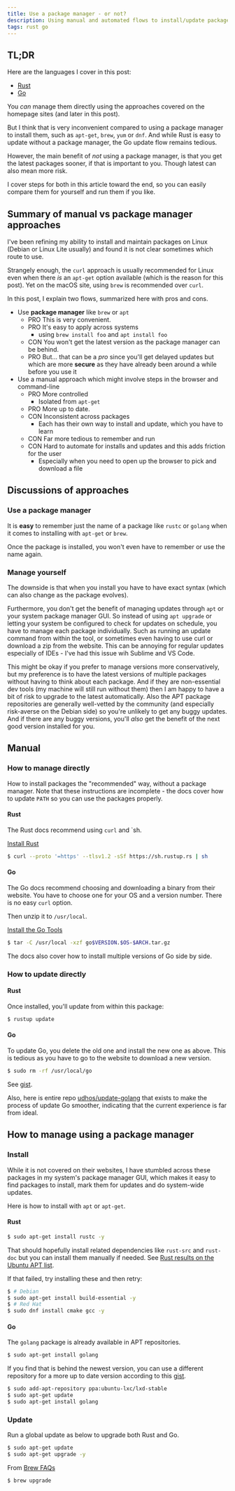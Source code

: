 ```yaml
---
title: Use a package manager - or not?
description: Using manual and automated flows to install/update packages like Rust and Go
tags: rust go
---
```


## TL;DR

Here are the languages I cover in this post:

- [Rust](https://github.com/MichaelCurrin/learn-to-code/tree/master/en/topics/scripting_languages/Rust)
- [Go](https://github.com/MichaelCurrin/learn-to-code/tree/master/en/topics/scripting_languages/Go)

You _can_ manage them directly using the approaches covered on the homepage sites (and later in this post).

But I think that is very inconvenient compared to using a package manager to install them, such as `apt-get`, `brew`, `yum` or `dnf`. And while Rust is easy to update without a package manager, the Go update flow remains tedious.

However, the main benefit of _not_ using a package manager, is that you get the latest packages sooner, if that is important to you. Though latest can also mean more risk.

I cover steps for both in this article toward the end, so you can easily compare them for yourself and run them if you like.


## Summary of manual vs package manager approaches

I've been refining my ability to install and maintain packages on Linux (Debian or Linux Lite usually) and found it is not clear sometimes which route to use.

Strangely enough, the `curl` approach is usually recommended for Linux even when there _is_ an `apt-get` option available (which is the reason for this post). Yet on the macOS site, using `brew` is recommended over `curl`.

In this post, I explain two flows, summarized here with pros and cons.

<!-- TODO use :heavy_plus_sign: :heavy_minus_sign: but currently not supported -->

- Use **package manager** like `brew` or `apt`
    - PRO This is very convenient.
    - PRO It's easy to apply across systems
        - using `brew install foo` and `apt install foo`
    - CON You won't get the latest version as the package manager can be behind.
    - PRO But... that can be a _pro_ since you'll get delayed updates but which are more **secure** as they have already been around a while before you use it
- Use a manual approach which might involve steps in the browser and command-line
    - PRO More controlled
        - Isolated from `apt-get`
    - PRO More up to date.
    - CON Inconsistent across packages
        - Each has their own way to install and update, which you have to learn
    - CON Far more tedious to remember and run
    - CON Hard to automate for installs and updates and this adds friction for the user
        - Especially when you need to open up the browser to pick and download a file


## Discussions of approaches

### Use a package manager

It is **easy** to remember just the name of a package like `rustc` or `golang` when it comes to installing with `apt-get` or `brew`.

Once the package is installed, you won't even have to remember or use the name again.

### Manage yourself

The downside is that when you install you have to have exact syntax (which can also change as the package evolves).

Furthermore, you don't get the benefit of managing updates through `apt` or your system package manager GUI. So instead of using `apt upgrade` or letting your system be configured to check for updates on schedule, you have to manage each package individually. Such as running an update command from within the tool, or sometimes even having to use curl or download a zip from the website. This can be annoying for regular updates especially of IDEs - I've had this issue wih Sublime and VS Code.

This might be okay if you prefer to manage versions more conservatively, but my preference is to have the latest versions of multiple packages without having to think about each package. And if they are non-essential dev tools (my machine will still run without them) then I am happy to have a bit of risk to upgrade to the latest automatically. Also the APT package repositories are generally well-vetted by the community (and especially risk-averse on the Debian side) so you're unlikely to get any buggy updates. And if there are any buggy versions, you'll _also_ get the benefit of the next good version installed for you.


## Manual

### How to manage directly

How to install packages the "recommended" way, without a package manager. Note that these instructions are incomplete - the docs cover how to update `PATH` so you can use the packages properly.

#### Rust

The Rust docs recommend using `curl` and `sh.

[Install Rust](https://www.rust-lang.org/tools/install)

```sh
$ curl --proto '=https' --tlsv1.2 -sSf https://sh.rustup.rs | sh
```

#### Go

The Go docs recommend choosing and downloading a binary from their website. You have to choose one for your OS and a version number. There is no easy `curl` option.

Then unzip it to `/usr/local`.

[Install the Go Tools](https://golang.org/doc/install)

```sh
$ tar -C /usr/local -xzf go$VERSION.$OS-$ARCH.tar.gz
```

The docs also cover how to install multiple versions of Go side by side.

### How to update directly

#### Rust

Once installed, you'll update from within this package:

```sh
$ rustup update
```

#### Go

To update Go, you delete the old one and install the new one as above. This is tedious as you have to go to the website to download a new version.

```sh
$ sudo rm -rf /usr/local/go
```

See [gist](https://gist.github.com/nikhita/432436d570b89cab172dcf2894465753).

Also, here is entire repo [udhos/update-golang](https://github.com/udhos/update-golang) that exists to make the process of update Go smoother, indicating that the current experience is far from ideal.


## How to manage using a package manager

### Install
While it is not covered on their websites, I have stumbled across these packages in my system's package manager GUI, which makes it easy to find packages to install, mark them for updates and do system-wide updates.

Here is how to install with `apt` or `apt-get`.

#### Rust

```sh
$ sudo apt-get install rustc -y
```

That should hopefully install related dependencies like `rust-src` and `rust-doc` but you can install them manually if needed. See [Rust results on the Ubuntu APT list](https://packages.ubuntu.com/search?suite=default&section=all&arch=any&keywords=rust&searchon=names).

If that failed, try installing these and then retry:

```sh
$ # Debian
$ sudo apt-get install build-essential -y
$ # Red Hat
$ sudo dnf install cmake gcc -y
```

#### Go

The `golang` package is already available in APT repositories.

```sh
$ sudo apt-get install golang
```

If you find that is behind the newest version, you can use a different repository for a more up to date version according to this [gist](https://gist.github.com/Adron/4e1e7d0f71da7c415f455d5930ea94c9).

```sh
$ sudo add-apt-repository ppa:ubuntu-lxc/lxd-stable
$ sudo apt-get update
$ sudo apt-get install golang
```

### Update

Run a global update as below to upgrade both Rust and Go.

```sh
$ sudo apt-get update
$ sudo apt-get upgrade -y
```

From [Brew FAQs](https://docs.brew.sh/FAQ)

```sh
$ brew upgrade
```

